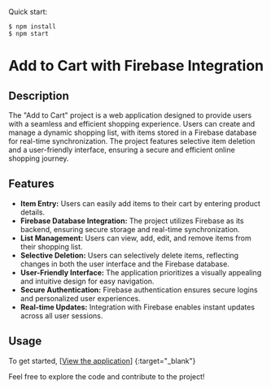 
Quick start:

```
$ npm install
$ npm start
````
# Add to Cart with Firebase Integration

## Description
The "Add to Cart" project is a web application designed to provide users with a seamless and efficient shopping experience. Users can create and manage a dynamic shopping list, with items stored in a Firebase database for real-time synchronization. The project features selective item deletion and a user-friendly interface, ensuring a secure and efficient online shopping journey.

## Features
- **Item Entry:** Users can easily add items to their cart by entering product details.
- **Firebase Database Integration:** The project utilizes Firebase as its backend, ensuring secure storage and real-time synchronization.
- **List Management:** Users can view, add, edit, and remove items from their shopping list.
- **Selective Deletion:** Users can selectively delete items, reflecting changes in both the user interface and the Firebase database.
- **User-Friendly Interface:** The application prioritizes a visually appealing and intuitive design for easy navigation.
- **Secure Authentication:** Firebase authentication ensures secure logins and personalized user experiences.
- **Real-time Updates:** Integration with Firebase enables instant updates across all user sessions.

## Usage
To get started, [[View the application](https://vingutha.github.io/AddToCart/)] {:target="_blank"}

Feel free to explore the code and contribute to the project!


